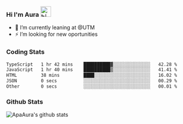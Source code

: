 ### Hi I'm Aura <img src="https://user-images.githubusercontent.com/1303154/88677602-1635ba80-d120-11ea-84d8-d263ba5fc3c0.gif" width="28px" alt="hi">

- 🔭 I’m currently leaning at @UTM
- ⚡ I’m looking for new oportunities


### Coding Stats

<!--START_SECTION:waka-->

```txt
TypeScript   1 hr 42 mins    ██████████▓░░░░░░░░░░░░░░   42.28 %
JavaScript   1 hr 40 mins    ██████████▒░░░░░░░░░░░░░░   41.41 %
HTML         38 mins         ████░░░░░░░░░░░░░░░░░░░░░   16.02 %
JSON         0 secs          ░░░░░░░░░░░░░░░░░░░░░░░░░   00.29 %
Other        0 secs          ░░░░░░░░░░░░░░░░░░░░░░░░░   00.01 %
```

<!--END_SECTION:waka-->

### Github Stats

![ApaAura's github stats](https://github-readme-stats.vercel.app/api?username=ApaAura&count_private=true&theme=tokyonight&hide=contribs,prs)
